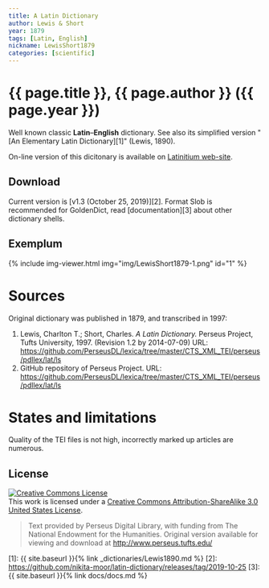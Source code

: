 ```yaml
---
title: A Latin Dictionary
author: Lewis & Short
year: 1879
tags: [Latin, English]
nickname: LewisShort1879
categories: [scientific]
---
```

# {{ page.title }}, {{ page.author }} ({{ page.year }})

Well known classic **Latin**–**English** dictionary. See also its simplified version "[An Elementary Latin Dictionary][1]" (Lewis, 1890).

On-line version of this dicitonary is available on [Latinitium web-site](https://www.latinitium.com/lewisshort).


## Download

Current version is [v1.3 (October 25, 2019)][2]. Format Slob is recommended for GoldenDict, read [documentation][3] about other dictionary shells.

## Exemplum

<!--div class="spotlight-group" data-animation="" data-control="" data-autohide="false">
  <img src="img/LewisShort1879-1.png" class="spotlight" height="200">
</div-->

{% include img-viewer.html img="img/LewisShort1879-1.png" id="1" %}


# Sources

Original dictionary was published in 1879, and transcribed in 1997:

1. Lewis, Charlton T.; Short, Charles. _A Latin Dictionary._ Perseus Project, Tufts University, 1997. (Revision 1.2 by 2014-07-09) URL: <https://github.com/PerseusDL/lexica/tree/master/CTS_XML_TEI/perseus/pdllex/lat/ls>
1. GitHub repository of Perseus Project. URL: <https://github.com/PerseusDL/lexica/tree/master/CTS_XML_TEI/perseus/pdllex/lat/ls>


# States and limitations

Quality of the TEI files is not high, incorrectly marked up articles are numerous.


## License

<a rel="license" href="https://creativecommons.org/licenses/by-sa/3.0/us/">
<img alt="Creative Commons License"
     style="border-width:0"
     src="https://i.creativecommons.org/l/by-sa/3.0/88x31.png" />
</a><br />This work is licensed under a <a rel="license" href="https://creativecommons.org/licenses/by-sa/3.0/us/">Creative Commons Attribution-ShareAlike 3.0 United States License</a>.

> Text provided by Perseus Digital Library, with funding from The National Endowment for the Humanities. Original version available for viewing and download at <http://www.perseus.tufts.edu/>


[1]: {{ site.baseurl }}{% link _dictionaries/Lewis1890.md %}
[2]: https://github.com/nikita-moor/latin-dictionary/releases/tag/2019-10-25
[3]: {{ site.baseurl }}{% link docs/docs.md %}

